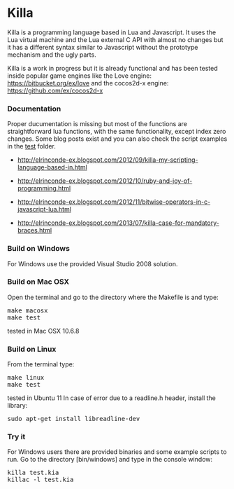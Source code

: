 # Killa

Killa is a programming language based in Lua and Javascript. It uses the Lua virtual machine and the Lua external C API with almost no changes but it has a different syntax similar to Javascript without the prototype mechanism and the ugly parts. 

Killa is a work in progress but it is already functional and has been tested inside popular game engines like the Love engine: https://bitbucket.org/ex/love and the cocos2d-x engine: https://github.com/ex/cocos2d-x

### Documentation

Proper ducumentation is missing but most of the functions are straightforward lua functions, with the same functionality, except index zero changes. Some blog posts exist and you can also check the script examples in the [test](https://github.com/ex/Killa/tree/master/test) folder.

  * http://elrinconde-ex.blogspot.com/2012/09/killa-my-scripting-language-based-in.html

  * http://elrinconde-ex.blogspot.com/2012/10/ruby-and-joy-of-programming.html

  * http://elrinconde-ex.blogspot.com/2012/11/bitwise-operators-in-c-javascript-lua.html

  * http://elrinconde-ex.blogspot.com/2013/07/killa-case-for-mandatory-braces.html


### Build on Windows

For Windows use the provided Visual Studio 2008 solution.

### Build on Mac OSX

Open the terminal and go to the directory where the Makefile is and type: 
<pre>
make macosx
make test
</pre>
tested in Mac OSX 10.6.8

### Build on Linux

From the terminal type:
<pre>
make linux
make test
</pre>

tested in Ubuntu 11
In case of error due to a readline.h header, install the library:
<pre>
sudo apt-get install libreadline-dev
</pre>

### Try it

For Windows users there are provided binaries and some example scripts to run.
Go to the directory [bin/windows] and type in the console window: 
<pre>
killa test.kia
killac -l test.kia
</pre>


